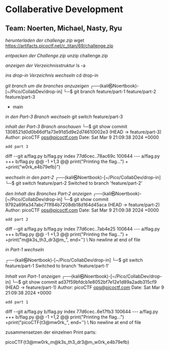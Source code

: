 # Collaberative Development
## Team: Noerten, Michael, Nasty, Ryu


*herunterladen der challenge.zip*
wget https://artifacts.picoctf.net/c_titan/69/challenge.zip

*entpacken der Challenge.zip*
unzip challenge.zip

*anzeigen der Verzeichnisstruktur*
ls -a

*ins drop-in Verzeichnis wechseln*
cd drop-in

*git branch um die branches anzuzeigen*
┌──(kali㉿Noertbook)-[~/Pico/CollabDev/drop-in]
└─$ git branch
  feature/part-1
  feature/part-2
  feature/part-3
* main

*in den Part-3 Branch wechseln*
git switch feature/part-3

*inhalt der Part-3 Branch anschauen*
└─$ git show
commit 1308521d0d0b66df1a73e91d5d9e2d74610002e3 (HEAD -> feature/part-3)
Author: picoCTF <ops@picoctf.com>
Date:   Sat Mar 9 21:09:38 2024 +0000

    add part 3

diff --git a/flag.py b/flag.py
index 77d6cec..78ac69c 100644
--- a/flag.py
+++ b/flag.py
@@ -1 +1,3 @@
 print("Printing the flag...")
+
+print("w0rk_e4b79efb}")

*wechseln in den part-2*
┌──(kali㉿Noertbook)-[~/Pico/CollabDev/drop-in]
└─$ git switch feature/part-2
Switched to branch 'feature/part-2'

*den Inhalt des Branches Part-2 anzeigen*
┌──(kali㉿Noertbook)-[~/Pico/CollabDev/drop-in]
└─$ git show
commit 9792a89fa347abc711f84b7208db18d164d45aca (HEAD -> feature/part-2)
Author: picoCTF <ops@picoctf.com>
Date:   Sat Mar 9 21:09:38 2024 +0000

    add part 2

diff --git a/flag.py b/flag.py
index 77d6cec..7ab4e25 100644
--- a/flag.py
+++ b/flag.py
@@ -1 +1,3 @@
 print("Printing the flag...")
+
+print("m@k3s_th3_dr3@m_", end='')
\ No newline at end of file


*in Part-1 wechseln*

┌──(kali㉿Noertbook)-[~/Pico/CollabDev/drop-in]
└─$ git switch feature/part-1
Switched to branch 'feature/part-1'


*Inhalt von Part-1 anzeigen*
┌──(kali㉿Noertbook)-[~/Pico/CollabDev/drop-in]
└─$ git show
commit ad37f59bfdcb1e8052bf7e12e1d89a2adb315cf9 (HEAD -> feature/part-1)
Author: picoCTF <ops@picoctf.com>
Date:   Sat Mar 9 21:09:38 2024 +0000

    add part 1

diff --git a/flag.py b/flag.py
index 77d6cec..6e17fb3 100644
--- a/flag.py
+++ b/flag.py
@@ -1 +1,2 @@
 print("Printing the flag...")
+print("picoCTF{t3@mw0rk_", end='')
\ No newline at end of file



zusammensetzen der einzelnen Print parts:

picoCTF{t3@mw0rk_m@k3s_th3_dr3@m_w0rk_e4b79efb}